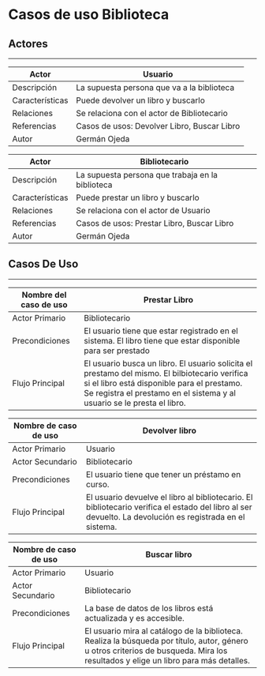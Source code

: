 # Casos de uso Biblioteca

## Actores
---
|   **Actor**   |         Usuario            |
|---------------|----------------------------|
| Descripción   | La supuesta persona que va a la biblioteca |
| Características | Puede devolver un libro y buscarlo |
| Relaciones | Se relaciona con el actor de Bibliotecario |
| Referencias | Casos de usos: Devolver Libro, Buscar Libro |
| Autor | Germán Ojeda |


|   **Actor**   |         Bibliotecario            |
|---------------|----------------------------|
| Descripción   | La supuesta persona que trabaja en la biblioteca |
| Características | Puede prestar un libro y buscarlo |
| Relaciones | Se relaciona con el actor de Usuario |
| Referencias | Casos de usos: Prestar Libro, Buscar Libro |
| Autor | Germán Ojeda |


## Casos De Uso
---

|   **Nombre del caso de uso**   |           Prestar Libro          |
|---------------|----------------------------|
| Actor Primario | Bibliotecario |
| Precondiciones | El usuario tiene que estar registrado en el sistema. El libro tiene que estar disponible para ser prestado |
| Flujo Principal | El usuario busca un libro. El usuario solicita el prestamo del mismo. El bilbiotecario verifica si el libro está disponible para el prestamo. Se registra el prestamo en el sistema y al usuario se le presta el libro. |

|  **Nombre de caso de uso**  |       Devolver libro      |
|------------|-------------------------|
|Actor Primario| Usuario |
|Actor Secundario| Bibliotecario |
|Precondiciones| El usuario tiene que tener un préstamo en curso.|
|Flujo Principal|El usuario devuelve el libro al bibliotecario. El bibliotecario verifica el estado del libro al ser devuelto. La devolución es registrada en el sistema.|

|  **Nombre de caso de uso**  |         Buscar libro          |
|---------|-------------------------|
| Actor Primario | Usuario |
| Actor Secundario | Bibliotecario |
| Precondiciones | La base de datos de los libros está actualizada y es accesible. |
| Flujo Principal | El usuario mira al catálogo de la biblioteca. Realiza la búsqueda por título, autor, género u otros criterios de busqueda. Mira los resultados y elige un libro para más detalles. |
